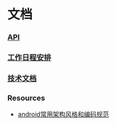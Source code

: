 # 文档
### [API](https://github.com/gocs/letmeknow/tree/master/doc/api/README.md)
### [工作日程安排](https://github.com/gocs/letmeknow/tree/master/doc/plans/README.md)
### [技术文档](https://github.com/gocs/letmeknow/tree/master/doc/core/README.md)
### Resources
- [android常用架构风格和编码规范](https://github.com/ribot/android-guidelines)
